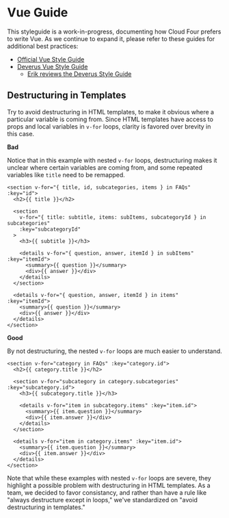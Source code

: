 # Vue Guide

This styleguide is a work-in-progress, documenting how Cloud Four prefers to write Vue. As we continue to expand it, please refer to these guides for additional best practices:

* [Official Vue Style Guide](https://vuejs.org/v2/style-guide/)
* [Deverus Vue Style Guide](https://gist.github.com/brianboyko/91fdfb492071e743e389d84eee002342)
    * [Erik reviews the Deverus Style Guide](https://www.youtube.com/watch?v=38XnZ3EJqYQ)

## Destructuring in Templates

Try to avoid destructuring in HTML templates, to make it obvious where a particular variable is coming from. Since HTML templates have access to props and local variables in `v-for` loops, clarity is favored over brevity in this case.

**Bad**

Notice that in this example with nested `v-for` loops, destructuring makes it unclear where certain variables are coming from, and some repeated variables like `title` need to be remapped.

```vue
<section v-for="{ title, id, subcategories, items } in FAQs" :key="id">
  <h2>{{ title }}</h2>

  <section
    v-for="{ title: subtitle, items: subItems, subcategoryId } in subcategories"
    :key="subcategoryId"
  >
    <h3>{{ subtitle }}</h3>

    <details v-for="{ question, answer, itemId } in subItems" :key="itemId">
      <summary>{{ question }}</summary>
      <div>{{ answer }}</div>
    </details>
  </section>

  <details v-for="{ question, answer, itemId } in items" :key="itemId">
    <summary>{{ question }}</summary>
    <div>{{ answer }}</div>
  </details>
</section>
```

**Good**

By not destructuring, the nested `v-for` loops are much easier to understand.

```vue
<section v-for="category in FAQs" :key="category.id">
  <h2>{{ category.title }}</h2>

  <section v-for="subcategory in category.subcategories" :key="subcategory.id">
    <h3>{{ subcategory.title }}</h3>

    <details v-for="item in subcategory.items" :key="item.id">
      <summary>{{ item.question }}</summary>
      <div>{{ item.answer }}</div>
    </details>
  </section>

  <details v-for="item in category.items" :key="item.id">
    <summary>{{ item.question }}</summary>
    <div>{{ item.answer }}</div>
  </details>
</section>
```

Note that while these examples with nested `v-for` loops are severe, they highlight a possible problem with destructuring in HTML templates. As a team, we decided to favor consistancy, and rather than have a rule like "always destructure except in loops," we've standardized on "avoid destructuring in templates."
